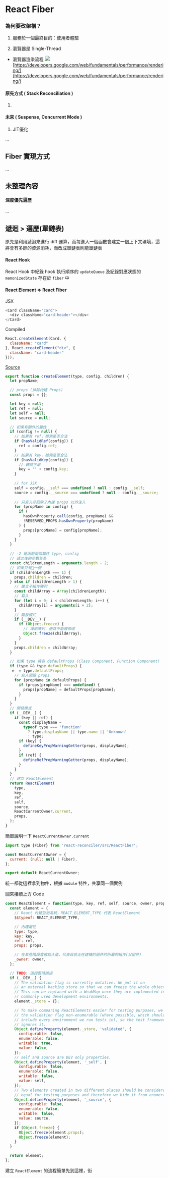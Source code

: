 
# React Fiber

### 為何要改架構？
1. 服務於一個最終目的：使用者體驗

3. 瀏覽器是 Single-Thread
- 瀏覽器渲染流程
![](https://miro.medium.com/max/2186/0*_qpgAjv7U3Q3X6k1.jpg)[https://developers.google.com/web/fundamentals/performance/rendering/](https://developers.google.com/web/fundamentals/performance/rendering/)

#### 原先方式 ( Stack Reconciliation )
1. 
#### 未來 ( Suspense, Concurrent Mode )
1. JIT優化

...

## Fiber 實現方式
...
## 未整理內容

#### 深度優先遍歷
...

## 遞迴 > 遍歷(單鏈表)
原先是利用遞迴來進行 diff 運算，而每進入一個函數會建立一個上下文環境，這將會有多餘的資源消耗，而改成單鏈表則能單鏈表

#### React Hook
React Hook 中紀錄 hook 執行順序的 `updateQueue` 及紀錄對應狀態的 `memonizedState` 存在於 `fiber` 中

#### React Element => React Fiber
JSX
```javascript
<Card className="card">
  <div className="card-header"></div>
</Card>
```
Compiled
```javascript
React.createElement(Card, {
  className: "card"
}, React.createElement("div", {
  className: "card-header"
}));
```
[Source](https://github.com/facebook/react/blob/master/packages/react/src/ReactElement.js#L316)

```javascript
export function createElement(type, config, children) {
  let propName;

  // props (排除內建 Props)
  const props = {};

  let key = null;
  let ref = null;
  let self = null;
  let source = null;

  // 如果有額外的屬性
  if (config != null) {
    // 如果有 ref，檢測是否合法
    if (hasValidRef(config)) {
      ref = config.ref;
    }
    // 如果有 key，檢測是否合法
    if (hasValidKey(config)) {
	  // 轉成字串
      key = '' + config.key;
    }
	
	// for JSX
    self = config.__self === undefined ? null : config.__self;
    source = config.__source === undefined ? null : config.__source;
    
    // 只寫入非把除了內建 props 以外注入
    for (propName in config) {
      if (
        hasOwnProperty.call(config, propName) &&
        !RESERVED_PROPS.hasOwnProperty(propName)
      ) {
        props[propName] = config[propName];
      }
    }
  }
  
  // -2 是因前兩個屬性 type, config
  // 這之後的參數皆為
  const childrenLength = arguments.length - 2;
  // 如果只有一個
  if (childrenLength === 1) {
    props.children = children;
  } else if (childrenLength > 1) {
    // 建立子組件陣列
    const childArray = Array(childrenLength);
    // 寫入
    for (let i = 0; i < childrenLength; i++) {
      childArray[i] = arguments[i + 2];
    }
	// 開發模式
    if (__DEV__) {
      if (Object.freeze) {
        // 凍結陣列，使其不能被修改
        Object.freeze(childArray);
      }
    }
    props.children = childArray;
  }

  // 如果 type 擁有 defaultProps (Class Component, Function Component)
  if (type && type.defaultProps) {
   e  = type.defaultProps;
    // 寫入預設 props
    for (propName in defaultProps) {
      if (props[propName] === undefined) {
        props[propName] = defaultProps[propName];
      }
    }
  }
  // 開發模式
  if (__DEV__) {
    if (key || ref) {
      const displayName =
        typeof type === 'function'
          ? type.displayName || type.name || 'Unknown'
          : type;
      if (key) {
        defineKeyPropWarningGetter(props, displayName);
      }
      if (ref) {
        defineRefPropWarningGetter(props, displayName);
      }
    }
  }
  // 建立 ReactElement
  return ReactElement(
    type,
    key,
    ref,
    self,
    source,
    ReactCurrentOwner.current,
    props,
  );
}
```
簡單說明一下 `ReactCurrentOwner.current`

```javascript
import type {Fiber} from 'react-reconciler/src/ReactFiber';

const ReactCurrentOwner = {
  current: (null: null | Fiber),
};

export default ReactCurrentOwner;
```
統一都從這裡拿到物件，根據 `module` 特性，共享同一個實例

回來接續上方 Code
```javascript
const ReactElement = function(type, key, ref, self, source, owner, props) {
  const element = {
    // React 內建型別系統，REACT_ELEMENT_TYPE 代表 ReactElement
    $$typeof: REACT_ELEMENT_TYPE,

	// 內建屬性
    type: type,
    key: key,
    ref: ref,
    props: props,

    // 在某些階段會被寫入值，代表目前正在建構的組件的所屬的組件(父組件)
    _owner: owner,
  };

  // TODO: 這段暫時跳過
  if (__DEV__) {
    // The validation flag is currently mutative. We put it on
    // an external backing store so that we can freeze the whole object.
    // This can be replaced with a WeakMap once they are implemented in
    // commonly used development environments.
    element._store = {};

    // To make comparing ReactElements easier for testing purposes, we make
    // the validation flag non-enumerable (where possible, which should
    // include every environment we run tests in), so the test framework
    // ignores it.
    Object.defineProperty(element._store, 'validated', {
      configurable: false,
      enumerable: false,
      writable: true,
      value: false,
    });
    // self and source are DEV only properties.
    Object.defineProperty(element, '_self', {
      configurable: false,
      enumerable: false,
      writable: false,
      value: self,
    });
    // Two elements created in two different places should be considered
    // equal for testing purposes and therefore we hide it from enumeration.
    Object.defineProperty(element, '_source', {
      configurable: false,
      enumerable: false,
      writable: false,
      value: source,
    });
    if (Object.freeze) {
      Object.freeze(element.props);
      Object.freeze(element);
    }
  }

  return element;
};
```
建立 `ReactElement` 的流程簡單先到這裡，街
<!--stackedit_data:
eyJoaXN0b3J5IjpbLTQyOTkxNDkzOSwxNDI3ODM3MjQxLDEwMj
A5NjE0MjcsMTE4ODQ5NjMwMywtMTU1NTg2MjI0OSwyMDY3Njk3
MjcyLDk3NjUwODMzOCwxOTk3ODc2NjA4LDIwOTI1Mzc2NiwxND
MxMzM3NzgwLC0xMzIyODYxMDAsNTg5NTU2NzY4LC0xMzY5MzMz
MzUwLC0xODU4MTQwMDM4LDMwMzQ1NjU4Nl19
-->